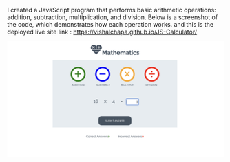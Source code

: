 I created a JavaScript program that performs basic arithmetic operations: addition, subtraction, multiplication, and division. Below is a screenshot of the code, which demonstrates how each operation works. and this is the deployed live site link : https://vishalchapa.github.io/JS-Calculator/

<img src="./assets/images/SC.png" alt="scrrenshot of project demonstration"> 
